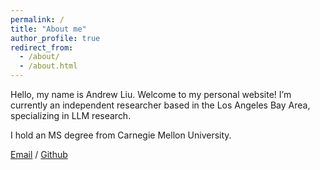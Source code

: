 ```yaml
---
permalink: /
title: "About me"
author_profile: true
redirect_from: 
  - /about/
  - /about.html
---
```


Hello, my name is Andrew Liu. Welcome to my personal website! I’m currently an independent researcher based in the Los Angeles Bay Area, specializing in LLM research.

I hold an MS degree from Carnegie Mellon University.

[Email](mailto:aergneh541@gmail.com) / [Github](https://github.com/Aergneh)
